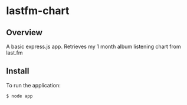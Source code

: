# lastfm-chart

## Overview

A basic express.js app.
Retrieves my 1 month album listening chart from last.fm

## Install

To run the application:

    $ node app